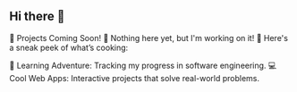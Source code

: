 ## Hi there 👋

🌟 Projects Coming Soon!
🚧 Nothing here yet, but I'm working on it! 🚧
Here's a sneak peek of what’s cooking:

🌱 Learning Adventure: Tracking my progress in software engineering.
💻 Cool Web Apps: Interactive projects that solve real-world problems.

